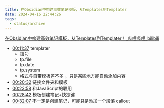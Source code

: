 ```yaml
---
title: 在Obsidian中构建高效笔记模板，从Templates到Templater
date: 2024-04-16 22:44:26
tags:
  - status/archive
---
```


[在Obsidian中构建高效笔记模板，从Templates到Templater！_哔哩哔哩_bilibili](https://www.bilibili.com/video/BV1c64y1W7c2/?spm_id_from=333.999.0.0&vd_source=c89399762440182391a50eddcba93820)

- [00:11:37](https://www.bilibili.com/video/BV1c64y1W7c2/?t=697.820911#t=11:37.82) templater
	- 语句
	- tp.file
	- tp.date
	- tp.system
	- 格式与自带模板差不多 ，只是某些地方能自动添加内容
- [00:20:32](https://www.bilibili.com/video/BV1c64y1W7c2/?t=1232.136736#t=20:32.14) 链接文件夹和模板
- [00:23:58](https://www.bilibili.com/video/BV1c64y1W7c2/?t=1438.9599#t=23:58.96) 和JavaScript的联用
- [00:28:42](https://www.bilibili.com/video/BV1c64y1W7c2/?t=1722.148119#t=28:42.15) 模板创建笔记+快捷键
- [00:32:07](https://www.bilibili.com/video/BV1c64y1W7c2/?t=1927.631181#t=32:07.63) 不一定是创建笔记，可能只是添加一个段落 callout
